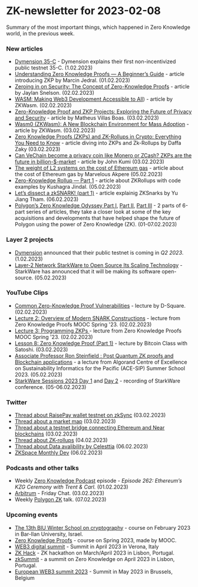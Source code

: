 # ZK-newsletter for 2023-02-08
Summary of the most important things, which happened in Zero Knowledge world, in the previous week.

### New articles
* [Dymension 35-C](https://medium.com/@dymensionXYZ/dymension-35-c-4dc8ac1c987c) - Dymension explains their first non-incentivized public testnet 35-C. (1.02.2023)
* [Understanding Zero Knowledge Proofs — A Beginner’s Guide](https://medium.com/@info.marcinjedral/understanding-zero-knowledge-proofs-a-beginners-guide-a78bc5bf5644) - article introducing ZKP by Marcin Jedral. (01.02.2023) 
* [Zeroing in on Security: The Concept of Zero-Knowledge Proofs](https://jaylanthedev.medium.com/zeroing-in-on-security-the-concept-of-zero-knowledge-proofs-ac67c3cb9825) - article by Jaylan Snelson. (02.02.2023)
* [WASM: Making Web3 Development Accessible to All](https://medium.com/@0xwasm/wasm-making-web3-development-accessible-to-all-7319f35b73f9)) - article by ZKWasm. (02.02.2023)
* [Zero-Knowledge Proof and ZKP Projects: Exploring the Future of Privacy and Security](https://earlyminter.com/zero-knowledge-proof-and-zkp-projects-exploring-the-future-of-privacy-and-security/) - article by Matheus Villas Boas. (03.02.2023)
* [Wasm0 (ZKWasm): A New Blockchain Environment for Mass Adoption](https://medium.com/@0xwasm/wasm0-zkwasm-a-new-blockchain-environment-for-mass-adoption-15aab385a7ee) - article by ZKWasm. (03.02.2023)
* [Zero Knowledge Proofs (ZKPs) and ZK-Rollups in Crypto: Everything You Need to Know](https://fxdailyreport.com/zero-knowledge-proofs-zkps-zk-rollups/) - article diving into ZKPs and Zk-Rollups by Daffa Zaky (03.02.2023)
* [Can VeChain become a privacy coin like Monero or ZCash? ZKPs are the future in billion-$-market](https://www.crypto-news-flash.com/can-vechain-become-a-privacy-coin-like-monero-or-zcash-zkps-are-the-future-in-billion-market) - article by John Kumi (03.02.2023)
* [The weight of L2 systems on the cost of Ethereum gas](https://cryptotvplus.com/2023/02/the-weight-of-l2-systems-on-the-cost-of-ethereum-gas/) - article about the cost of Ethereum gas by Marvelous Akpere (05.02.2023)
* [Zero-Knowledge Rollup — Part 1](https://medium.com/integraate/zero-knowledge-rollup-part-1-7584327e19d) - article about ZKRollups with code examples by Kushagra Jindal. (05.02.2023)
* [Let’s dissect a zkSNARK! (part 1)](https://medium.com/@yujiangtham/lets-dissect-a-zksnark-part-1-a82fc092f58a) - article explainig ZKSnarks by Yu Jiang Tham. (06.02.2023)
* [Polygon’s Zero Knowledge Odyssey Part I](https://medium.com/@sanilshah1999/polygons-zero-knowledge-odyssey-part-1-6-3abb67cb5da8), [Part II](https://medium.com/@sanilshah1999/polygons-zero-knowledge-odyssey-part-2-89ad9f6533f0), [Part III](https://medium.com/@sanilshah1999/polygons-zero-knowledge-odyssey-part-3-cfb9c8d81cf1) - 2 parts of 6-part series of articles, they take a closer look at some of the key acquisitions and developments that have helped shape the future of Polygon using the power of Zero Knowledge (ZK). (01-07.02.2023)

### Layer 2 projects
* [Dymension](https://medium.com/@dymensionXYZ/dymension-35-c-4dc8ac1c987c) announced that their public testnet is coming in *Q2 2023*. (1.02.2023)
* [Layer-2 Network StarkWare to Open Source Its Scaling Technology](https://beincrypto.com/layer-2-network-starkware-to-open-source-its-scaling-technology/) - StarkWare has announced that it will be making its software open-source. (05.02.2023)

### YouTube Clips
* [Common Zero-Knowledge Proof Vulnerabilities](https://www.youtube.com/watch?v=1RQSwj8h8rM) - lecture by D-Square. (02.02.2023)
* [Lecture 2: Overview of Modern SNARK Constructions](https://www.youtube.com/watch?v=bGEXYpt3sj0) - lecture from Zero Knowledge Proofs MOOC Spring '23. (02.02.2023)
* [Lecture 3: Programming ZKPs ](https://www.youtube.com/watch?v=UpRSaG6iuks) - lecture from Zero Knowledge Proofs MOOC Spring '23. (02.02.2023)
* [Lesson 8: Zero Knowledge Proof (Part 1)](https://www.youtube.com/watch?v=S11RWf3ZOFQ) - lecture by Bitcoin Class with Satoshi. (03.02.2023)
* [Associate Professor Ron Steinfield : Post Quantum ZK proofs and Blockchain applications](https://www.youtube.com/watch?v=t__N_OXF7Kw) - a lecture from Algorand Centre of Excellence on Sustainability Informatics for the Pacific (ACE-SIP) Summer School 2023. (05.02.2023)
* [StarkWare Sessions 2023 Day 1](https://www.youtube.com/watch?v=6wLzFXbSqQU) and [Day 2](https://www.youtube.com/watch?v=dIPx3zITSvo) - recording of StarkWare conference. (05-06.02.2023)

### Twitter
* [Thread about RaisePay wallet testnet on zkSync](https://twitter.com/raise_fi/status/1621501323094147075) (03.02.2023)
* [Thread about a market map](https://twitter.com/wagmi_vc/status/1621598427883741187) (03.02.2023)
* [Thread about a testnet bridge connecting Ethereum and Near blockchains](https://twitter.com/labs_electron/status/1621131535901663233) (03.02.2023)
* [Thread about ZK-rollups](https://twitter.com/Bambocha5/status/1621951354636746755) (04.02.2023)
* [Thread about Data avalibility by Celesttia](https://twitter.com/CelestiaOrg/status/1622641545949364224/photo/1) (06.02.2023)
* [ZKSpace Monthly Dev](https://twitter.com/ZKSpaceOfficial/status/1622426221622738944) (06.02.2023)
 
### Podcasts and other talks
* Weekly [Zero Knowledge Podcast](https://zeroknowledge.fm/262-2/) episode - *Episode 262: Ethereum’s KZG Ceremony with Trent & Carl.* (01.02.2023) 
* [Arbitrum](https://twitter.com/arbitrum/status/1621346547022630919) - Friday Chat. (03.02.2023)
* Weekly [Polygon ZK](https://twitter.com/0xPolygonZK/status/1621188844308807685) talk. (07.02.2023) 

### Upcoming events

* [The 13th BIU Winter School on cryptography](https://cyber.biu.ac.il/event/the-13th-biu-winter-school-on-cryptography/) - course on February 2023 in Bar-Ilan University, Israel.
* [Zero Knowledge Proofs](https://zk-learning.org/) - course on Spring 2023, made by MOOC.
* [WEB3 digital summit](https://web3digitalsummit.com/) - Summit in April 2023 in Verona, Italy
* [ZK Hack](https://zkhack.dev/?utm_source=substack&utm_medium=email) - ZK hackathon on March/April 2023 in Lisbon, Portugal.
* [zkSummit](https://www.zksummit.com/) - a summit on Zero Knowledge on April 2023 in Lisbon, Portugal.
* [European WEB3 summit 2023](https://www.web3eurosummit.eu/) - Summit in May 2023 in Brussels, Belgium
